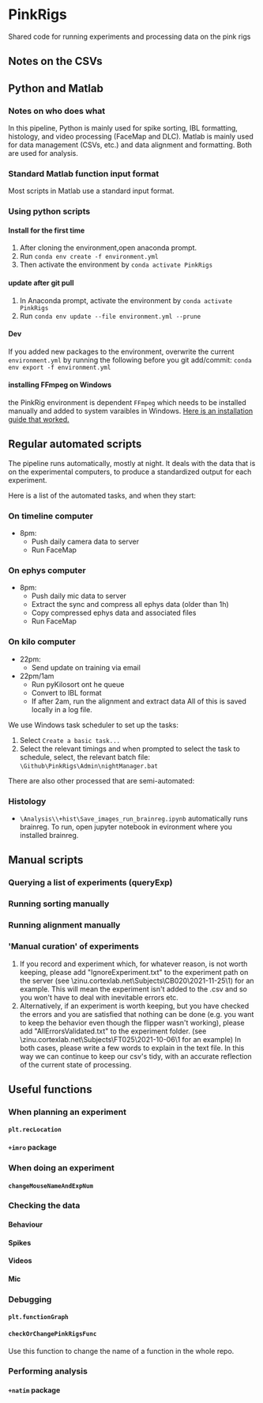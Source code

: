 # PinkRigs
Shared code for running experiments and processing data on the pink rigs

## Notes on the CSVs

## Python and Matlab
### Notes on who does what

In this pipeline, Python is mainly used for spike sorting, IBL formatting, histology, and video processing (FaceMap and DLC). Matlab is mainly used for data management (CSVs, etc.) and data alignment and formatting. Both are used for analysis.

### Standard Matlab function input format

Most scripts in Matlab use a standard input format.

### Using python scripts
#### Install for the first time
1. After cloning the environment,open anaconda prompt. 
2. Run `conda env create -f environment.yml`
3. Then activate the environment by `conda activate PinkRigs`

#### update after git pull
1. In Anaconda prompt, activate the environment by `conda activate PinkRigs`
2. Run `conda env update --file environment.yml --prune`

#### Dev
If you added new packages to the environment, overwrite the current `environment.yml` by running the following before you git add/commit: 
`conda env export -f environment.yml`

#### installing FFmpeg on Windows 
the PinkRig environment is dependent `FFmpeg` which needs to be installed manually and added to system varaibles in Windows. [Here is an installation guide that worked.](https://phoenixnap.com/kb/ffmpeg-windows)


## Regular automated scripts 
The pipeline runs automatically, mostly at night. It deals with the data that is on the experimental computers, to produce a standardized output for each experiment.

Here is a list of the automated tasks, and when they start:
### On timeline computer
- 8pm: 
  - Push daily camera data to server
  - Run FaceMap 
### On ephys computer
- 8pm: 
  - Push daily mic data to server
  - Extract the sync and compress all ephys data (older than 1h)
  - Copy compressed ephys data and associated files
  - Run FaceMap
### On kilo computer
- 22pm:
    - Send update on training via email
- 22pm/1am    
    - Run pyKilosort ont he queue
    - Convert to IBL format
    - If after 2am, run the alignment and extract data
All of this is saved locally in a log file.

We use Windows task scheduler to set up the tasks: 
1. Select `Create a basic task...`
2. Select the relevant timings and when prompted to select the task to schedule, select, the relevant batch file:
`\Github\PinkRigs\Admin\nightManager.bat`

There are also other processed that are semi-automated:
### Histology 
- `\Analysis\\+hist\Save_images_run_brainreg.ipynb` automatically runs brainreg. To run, open jupyter notebook in evironment where you installed brainreg. 

## Manual scripts 
### Querying a list of experiments (queryExp)

### Running sorting manually 

### Running alignment manually 

### 'Manual curation' of experiments

1. If you record and experiment which, for whatever reason, is not worth keeping, please add "IgnoreExperiment.txt" to the experiment path on the server (see \\zinu.cortexlab.net\Subjects\CB020\2021-11-25\1) for an example. This will mean the experiment isn't added to the .csv and so you won't have to deal with inevitable errors etc.
2. Alternatively, if an experiment is worth keeping, but you have checked the errors and you are satisfied that nothing can be done (e.g. you want to keep the behavior even though the flipper wasn't working), please add "AllErrorsValidated.txt" to the experiment folder. (see \\zinu.cortexlab.net\Subjects\FT025\2021-10-06\1 for an example)
In both cases, please write a few words to explain in the text file. In this way we can continue to keep our csv's tidy, with an accurate reflection of the current state of processing.

## Useful functions
### When planning an experiment
#### `plt.recLocation`
#### `+imro` package

### When doing an experiment
#### `changeMouseNameAndExpNum`

### Checking the data
#### Behaviour

#### Spikes

#### Videos

#### Mic

### Debugging
#### `plt.functionGraph`
#### `checkOrChangePinkRigsFunc`
Use this function to change the name of a function in the whole repo.

### Performing analysis
#### `+natim` package
